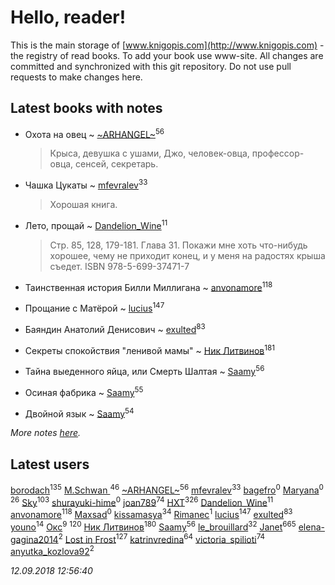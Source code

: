 # Hello, reader!
This is the main storage of [www.knigopis.com](http://www.knigopis.com) - the registry of read books.
To add your book use www-site. All changes are committed and synchronized with this git repository.
Do not use pull requests to make changes here.


## Latest books with notes
* Охота на овец ~ [~ARHANGEL~](users/642/64251996-vkontakte)<sup>56</sup>
    > Крыса, девушка с ушами, Джо, человек-овца, профессор-овца, сенсей, секретарь.

* Чашка Цукаты ~ [mfevralev](users/140/140966150-vkontakte)<sup>33</sup>
    > Хорошая книга.

* Лето, прощай ~ [Dandelion_Wine](users/586/58602788-vkontakte)<sup>11</sup>
    > Стр. 85, 128, 179-181. Глава 31.
    > Покажи мне хоть что-нибудь хорошее, чему не приходит конец, и у меня на радостях крыша съедет.
    > ISBN 978-5-699-37471-7

* Таинственная история Билли Миллигана ~ [anvonamore](users/595/5957175-vkontakte)<sup>118</sup>

* Прощание с Матёрой ~ [lucius](users/838/83820536-yandex)<sup>147</sup>

* Баяндин Анатолий Денисович ~ [exulted](users/100/100599204551896265722-google)<sup>83</sup>

* Секреты спокойствия "ленивой мамы" ~ [Ник Литвинов](users/241/241974816-vkontakte)<sup>181</sup>

* Тайна выеденного яйца, или Смерть Шалтая ~ [Saamy](users/115/115226508-vkontakte)<sup>56</sup>

* Осиная фабрика ~ [Saamy](users/115/115226508-vkontakte)<sup>55</sup>

* Двойной язык ~ [Saamy](users/115/115226508-vkontakte)<sup>54</sup>


_More notes [here](latest_books_with_notes.md)._


## Latest users
[borodach](users/157/15706320-vkontakte)<sup>135</sup> 
[M.Schwan ](users/101/101892939810731181399-google)<sup>46</sup> 
[~ARHANGEL~](users/642/64251996-vkontakte)<sup>56</sup> 
[mfevralev](users/140/140966150-vkontakte)<sup>33</sup> 
[bagefro](users/346/346316791-vkontakte)<sup>0</sup> 
[Maryana](users/444/444030981-vkontakte)<sup>0</sup> 
[](users/118/118041836581529110049-google)<sup>26</sup> 
[Sky](users/118/118049897850017649660-google)<sup>103</sup> 
[shurayuki-hime](users/203/203857348-vkontakte)<sup>0</sup> 
[joan789](users/240/2401650-vkontakte)<sup>74</sup> 
[HXT](users/100/100002563462782-facebook)<sup>326</sup> 
[Dandelion_Wine](users/586/58602788-vkontakte)<sup>11</sup> 
[anvonamore](users/595/5957175-vkontakte)<sup>118</sup> 
[Maxsad](users/129/1299452270136652-facebook)<sup>0</sup> 
[kissamasya](users/684/68439978-vkontakte)<sup>34</sup> 
[Rimanec](users/113/113832328425673061200-google)<sup>1</sup> 
[lucius](users/838/83820536-yandex)<sup>147</sup> 
[exulted](users/100/100599204551896265722-google)<sup>83</sup> 
[youno](users/302/302928912-vkontakte)<sup>14</sup> 
[Окс](users/102/102536471289425216982-google)<sup>9</sup> 
[](users/115/115826717712507836033-google)<sup>120</sup> 
[Ник Литвинов](users/241/241974816-vkontakte)<sup>180</sup> 
[Saamy](users/115/115226508-vkontakte)<sup>56</sup> 
[le_brouillard](users/133/13330781-vkontakte)<sup>32</sup> 
[Janet](users/108/108113656204404967440-google)<sup>665</sup> 
[elena-gagina2014](users/208/208969292-yandex)<sup>2</sup> 
[Lost in Frost](users/103/103293621948650602575-google)<sup>127</sup> 
[katrinvredina](users/233/2336755-vkontakte)<sup>64</sup> 
[victoria_spilioti](users/219/219259003-vkontakte)<sup>74</sup> 
[anyutka_kozlova92](users/223/22376066-vkontakte)<sup>2</sup> 


_12.09.2018 12:56:40_
